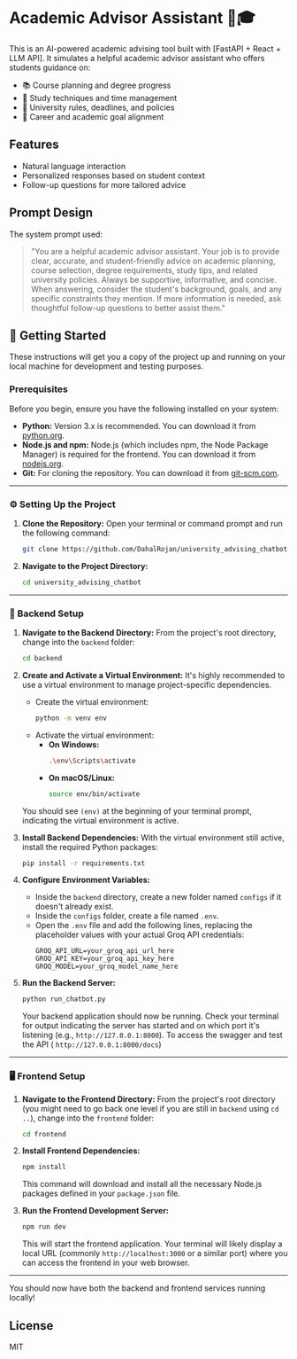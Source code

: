 # Academic Advisor Assistant 🤖🎓

This is an AI-powered academic advising tool built with [FastAPI + React + LLM API]. It simulates a helpful academic advisor assistant who offers students guidance on:

- 📚 Course planning and degree progress
- 🧠 Study techniques and time management
- 🏫 University rules, deadlines, and policies
- 🎯 Career and academic goal alignment

## Features
- Natural language interaction
- Personalized responses based on student context
- Follow-up questions for more tailored advice

## Prompt Design
The system prompt used:
> "You are a helpful academic advisor assistant. Your job is to provide clear, accurate, and student-friendly advice on academic planning, course selection, degree requirements, study tips, and related university policies. Always be supportive, informative, and concise. When answering, consider the student's background, goals, and any specific constraints they mention. If more information is needed, ask thoughtful follow-up questions to better assist them."

## 🚀 Getting Started

These instructions will get you a copy of the project up and running on your local machine for development and testing purposes.

### Prerequisites

Before you begin, ensure you have the following installed on your system:

* **Python:** Version 3.x is recommended. You can download it from [python.org](https://www.python.org/downloads/).
* **Node.js and npm:** Node.js (which includes npm, the Node Package Manager) is required for the frontend. You can download it from [nodejs.org](https://nodejs.org/).
* **Git:** For cloning the repository. You can download it from [git-scm.com](https://git-scm.com/downloads).

---

### ⚙️ Setting Up the Project

1.  **Clone the Repository:**
    Open your terminal or command prompt and run the following command:
    ```bash
    git clone https://github.com/DahalRojan/university_advising_chatbot.git
    ```

2.  **Navigate to the Project Directory:**
    ```bash
    cd university_advising_chatbot
    ```

---

### 🔌 Backend Setup

1.  **Navigate to the Backend Directory:**
    From the project's root directory, change into the `backend` folder:
    ```bash
    cd backend
    ```

2.  **Create and Activate a Virtual Environment:**
    It's highly recommended to use a virtual environment to manage project-specific dependencies.
    * Create the virtual environment:
        ```bash
        python -m venv env
        ```
    * Activate the virtual environment:
        * **On Windows:**
            ```bash
            .\env\Scripts\activate
            ```
        * **On macOS/Linux:**
            ```bash
            source env/bin/activate
            ```
    You should see `(env)` at the beginning of your terminal prompt, indicating the virtual environment is active.

3.  **Install Backend Dependencies:**
    With the virtual environment still active, install the required Python packages:
    ```bash
    pip install -r requirements.txt
    ```

4.  **Configure Environment Variables:**
    * Inside the `backend` directory, create a new folder named `configs` if it doesn't already exist.
    * Inside the `configs` folder, create a file named `.env`.
    * Open the `.env` file and add the following lines, replacing the placeholder values with your actual Groq API credentials:
        ```env
        GROQ_API_URL=your_groq_api_url_here
        GROQ_API_KEY=your_groq_api_key_here
        GROQ_MODEL=your_groq_model_name_here
        ```



5.  **Run the Backend Server:**
    ```bash
    python run_chatbot.py
    ```
    Your backend application should now be running. Check your terminal for output indicating the server has started and on which port it's listening (e.g., `http://127.0.0.1:8000`).
    To access the swagger and test the API ( `http://127.0.0.1:8000/docs`)

---

### 🖥️ Frontend Setup

1.  **Navigate to the Frontend Directory:**
    From the project's root directory (you might need to go back one level if you are still in `backend` using `cd ..`), change into the `frontend` folder:
    ```bash
    cd frontend
    ```

2.  **Install Frontend Dependencies:**
    ```bash
    npm install
    ```
    This command will download and install all the necessary Node.js packages defined in your `package.json` file.

3.  **Run the Frontend Development Server:**
    ```bash
    npm run dev
    ```
    This will start the frontend application. Your terminal will likely display a local URL (commonly `http://localhost:3000` or a similar port) where you can access the frontend in your web browser.

---

You should now have both the backend and frontend services running locally!

## License
MIT


